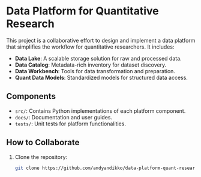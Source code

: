 # Data Platform for Quantitative Research

This project is a collaborative effort to design and implement a data platform that simplifies the workflow for quantitative researchers. It includes:

- **Data Lake**: A scalable storage solution for raw and processed data.
- **Data Catalog**: Metadata-rich inventory for dataset discovery.
- **Data Workbench**: Tools for data transformation and preparation.
- **Quant Data Models**: Standardized models for structured data access.

## Components
- `src/`: Contains Python implementations of each platform component.
- `docs/`: Documentation and user guides.
- `tests/`: Unit tests for platform functionalities.

## How to Collaborate
1. Clone the repository:
   ```bash
   git clone https://github.com/andyandikko/data-platform-quant-research.git
